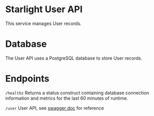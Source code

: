 Starlight User API
===

This service manages User records.

# Database

The User API uses a PostgreSQL database to store User records.

# Endpoints

```/healthz``` Returns a status construct containing database connection information and metrics for the last 60 minutes of runtime.

```/user``` User API, see [swagger doc](/swagger.yaml) for reference
